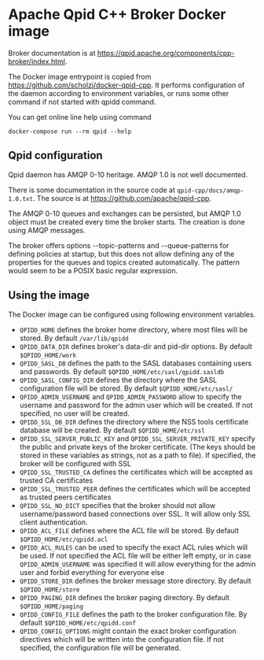 # Apache Qpid C++ Broker Docker image

Broker documentation is at
<https://qpid.apache.org/components/cpp-broker/index.html>.

The Docker image entrypoint is copied from
<https://github.com/scholzj/docker-qpid-cpp>. It performs configuration
of the daemon according to environment variables, or runs some other
command if not started with qpidd command.

You can get online line help using command

    docker-compose run --rm qpid --help

## Qpid configuration

Qpid daemon has AMQP 0-10 heritage. AMQP 1.0 is not well documented.

There is some documentation in the source code at
`qpid-cpp/docs/amqp-1.0.txt`. The source is at
<https://github.com/apache/qpid-cpp>.

The AMQP 0-10 queues and exchanges can be persisted, but AMQP 1.0
object must be created every time the broker starts. The creation is
done using AMQP messages.

The broker offers options --topic-patterns and --queue-patterns for
defining policies at startup, but this does not allow defining any of
the properties for the queues and topics created automatically. The
pattern would seem to be a POSIX basic regular expression.

## Using the image

The Docker image can be configured using following environment
variables.

- `QPIDD_HOME` defines the broker home directory, where most files will
  be stored. By default `/var/lib/qpidd`
- `QPIDD_DATA_DIR` defines broker's data-dir and pid-dir options. By
  default `$QPIDD_HOME/work`
- `QPIDD_SASL_DB` defines the path to the SASL databases containing
  users and passwords. By default `$QPIDD_HOME/etc/sasl/qpidd.sasldb`
- `QPIDD_SASL_CONFIG_DIR` defines the directory where the SASL
  configuration file will be stored. By default `$QPIDD_HOME/etc/sasl/`
- `QPIDD_ADMIN_USERNAME` and `QPIDD_ADMIN_PASSWORD` allow to specify the
  username and password for the admin user which will be created. If not
  specified, no user will be created.
- `QPIDD_SSL_DB_DIR` defines the directory where the NSS tools
  certificate database will be created. By default `$QPIDD_HOME/etc/ssl`
- `QPIDD_SSL_SERVER_PUBLIC_KEY` and `QPIDD_SSL_SERVER_PRIVATE_KEY`
  specify the public and private keys of the broker certificate. (The
  keys should be stored in these variables as strings, not as a path to
  file). If specified, the broker will be configured with SSL
- `QPIDD_SSL_TRUSTED_CA` defines the certificates which will be accepted
  as trusted CA certificates
- `QPIDD_SSL_TRUSTED_PEER` defines the certificates which will be
  accepted as trusted peers certificates
- `QPIDD_SSL_NO_DICT` specifies that the broker should not allow
  username/password based connections over SSL. It will allow only SSL
  client authentication.
- `QPIDD_ACL_FILE` defines where the ACL file will be stored. By default
  `$QPIDD_HOME/etc/qpidd.acl`
- `QPIDD_ACL_RULES` can be used to specify the exact ACL rules which
  will be used. If not specified the ACL file will be either left empty,
  or in case `QPIDD_ADMIN_USERNAME` was specified it will allow
  everything for the admin user and forbid everything for everyone else
- `QPIDD_STORE_DIR` defines the broker message store directory. By
  default `$QPIDD_HOME/store`
- `QPIDD_PAGING_DIR` defines the broker paging directory. By default
  `$QPIDD_HOME/paging`
- `QPIDD_CONFIG_FILE` defines the path to the broker configuration file.
  By default `$QPIDD_HOME/etc/qpidd.conf`
- `QPIDD_CONFIG_OPTIONS` might contain the exact broker configuration
  directives which will be written into the configuration file. If not
  specified, the configuration file will be generated.
